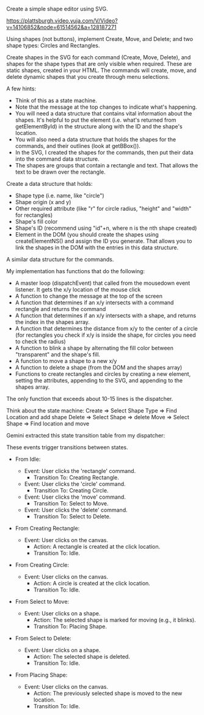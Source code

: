 Create a simple shape editor using SVG.

https://plattsburgh.video.yuja.com/V/Video?v=14106852&node=61514562&a=128187271

Using shapes (not buttons), implement Create, Move, and Delete; and two shape types: Circles and Rectangles.

Create shapes in the SVG for each command (Create, Move, Delete), and shapes for the shape types that are only visible when required. These are static shapes, created in your HTML. The commands will create, move, and delete dynamic shapes that you create through menu selections.

A few hints:
* Think of this as a state machine.
* Note that the message at the top changes to indicate what's happening.
* You will need a data structure that contains vital information about the shapes. It's helpful to put the element (i.e. what's returned from getElementById) in the structure along with the ID and the shape's location.
* You will also need a data structure that holds the shapes for the commands, and their outlines (look at getBBox()).
* In the SVG, I created the shapes for the commands, then put their data into the command data structure.
* The shapes are groups that contain a rectangle and text. That allows the text to be drawn over the rectangle.

Create a data structure that holds:
* Shape type (i.e. name, like "circle")
* Shape origin (x and y)
* Other required attribute (like "r" for circle radius, "height" and "width" for rectangles)
* Shape's fill color
* Shape's ID (recommend using "id"+n, where n is the nth shape created)
* Element in the DOM (you should create the shapes using createElementNS() and assign the ID you generate. That allows you to link the shapes in the DOM with the entries in this data structure.

A similar data structure for the commands.

My implementation has functions that do the following:
* A master loop (dispatchEvent) that called from the mousedown event listener. It gets the x/y location of the mouse click
* A function to change the message at the top of the screen
* A function that determines if an x/y intersects with a command rectangle and returns the command
* A function that determines if an x/y intersects with a shape, and returns the index in the shapes array.
* A function that determines the distance from x/y to the center of a circle (for rectangles you check if x/y is inside the shape, for circles you need to check the radius)
* A function to blink a shape by alternating the fill color between "transparent" and the shape's fill.
* A function to move a shape to a new x/y
* A function to delete a shape (from the DOM and the shapes array)
* Functions to create rectangles and circles by creating a new element, setting the attributes, appending to the SVG, and appending to the shapes array.

The only function that exceeds about 10-15 lines is the dispatcher.

Think about the state machine:
Create => Select Shape Type => Find Location and add shape
Delete => Select Shape => delete
Move => Select Shape => Find location and move

Gemini extracted this state transition table from my dispatcher:

These events trigger transitions between states.

* From Idle:
  * Event: User clicks the 'rectangle' command.
    * Transition To: Creating Rectangle.
  * Event: User clicks the 'circle' command.
    * Transition To: Creating Circle.
  * Event: User clicks the 'move' command.
    * Transition To: Select to Move.
  * Event: User clicks the 'delete' command.
    * Transition To: Select to Delete.

* From Creating Rectangle:
  * Event: User clicks on the canvas.
    * Action: A rectangle is created at the click location.
    * Transition To: Idle.

* From Creating Circle:
  * Event: User clicks on the canvas.
    * Action: A circle is created at the click location.
    * Transition To: Idle.

* From Select to Move:
  * Event: User clicks on a shape.
    * Action: The selected shape is marked for moving (e.g., it blinks).
    * Transition To: Placing Shape.

* From Select to Delete:
  * Event: User clicks on a shape.
    * Action: The selected shape is deleted.
    * Transition To: Idle.

* From Placing Shape:
  * Event: User clicks on the canvas.
    * Action: The previously selected shape is moved to the new location.
    * Transition To: Idle.

